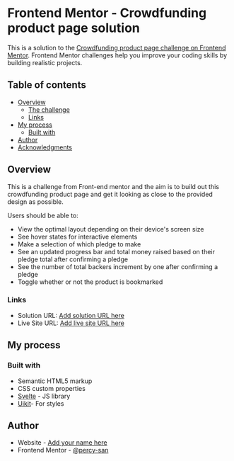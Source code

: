 # Frontend Mentor - Crowdfunding product page solution

This is a solution to the [Crowdfunding product page challenge on Frontend Mentor](https://www.frontendmentor.io/challenges/crowdfunding-product-page-7uvcZe7ZR). Frontend Mentor challenges help you improve your coding skills by building realistic projects. 

## Table of contents

- [Overview](#overview)
  - [The challenge](#the-challenge)
  - [Links](#links)
- [My process](#my-process)
  - [Built with](#built-with)
- [Author](#author)
- [Acknowledgments](#acknowledgments)



## Overview
This is a challenge from Front-end mentor and the aim is to build out this crowdfunding product page and get it looking as close to the provided design as possible.

Users should be able to:

- View the optimal layout depending on their device's screen size
- See hover states for interactive elements
- Make a selection of which pledge to make
- See an updated progress bar and total money raised based on their pledge total after confirming a pledge
- See the number of total backers increment by one after confirming a pledge
- Toggle whether or not the product is bookmarked

### Links

- Solution URL: [Add solution URL here](https://your-solution-url.com)
- Live Site URL: [Add live site URL here](https://crowdfund-challange.vercel.app/)

## My process

### Built with

- Semantic HTML5 markup
- CSS custom properties
- [Svelte](https://svelte.dev/) - JS library
- [Uikit](https://getuikit.com/)- For styles

## Author

- Website - [Add your name here](https://www.your-site.com)
- Frontend Mentor - [@percy-san](https://www.frontendmentor.io/profile/percy-san)

